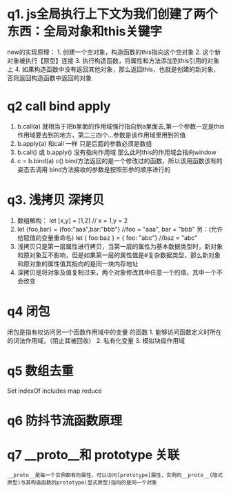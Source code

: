 # q1. js全局执行上下文为我们创建了两个东西：全局对象和this关键字
   new的实现原理：
     1. 创建一个空对象，构造函数的this指向这个空对象
     2. 这个新对象被执行【原型】连接
     3. 执行构造函数，将属性和方法添加到this引用的对象上
     4. 如果构造函数中没有返回其他对象，那么返回this，也就是创建的新对象，否则返回构造函数中返回的对象

# q2 call bind apply
   1. b.call(a) 就相当于把b里面的作用域强行指向到a里面去,第一个参数一定是this作用域要去到的地方，第二三四个...参数是该作用域里用到的值
   2. b.apply(a) 和call 一样 只是后面的参数必须是数组
   3. b.call() 或 b.apply() 没有指向作用域 那么此时this的作用域会指向window
   4. c = b.bind(a)
       c() 
      bind方法返回的是一个修改过的函数，所以该用函数该有的姿态去调用
      bind方法接收的参数是按照形参的顺序进行的

# q3.  浅拷贝 深拷贝
  1. 数组解构：
    let [x,y] = [1,2]  // x = 1,y = 2
  2. let {foo,bar} = {foo:"aaa",bar:"bbb"}  //foo = "aaa", bar = "bbb"
  另：(允许给赋值的变量重命名)
  let { foo:baz } = { foo: "abc"}  //baz = "abc"
  3. 浅拷贝只是第一层属性进行拷贝，当第一层的属性为基本数据类型时，新对象和原对象互不影响，但是如果第一层的属性值是#复杂数据类型，那么新对象和原对象的属性值其指向的是同一块内存地址
  4. 深拷贝是将对象及值复制过来，两个对象修改其中任意一个的值，其中一个不会改变

# q4 闭包
   闭包是指有权访问另一个函数作用域中的变量 的函数
    1. 能够访问函数定义时所在的词法作用域，（阻止其被回收）
    2. 私有化变量
    3. 模拟块级作用域

# q5 数组去重
  Set  indexOf  includes  map  reduce

# q6 防抖节流函数原理

# q7 __proto__和 prototype 关联 
    __proto__是每一个实例都有的属性，可以访问[prototype]属性，实例的__proto__(隐式原型)与其构造函数的prototype(显式原型)指向的是同一个对象 